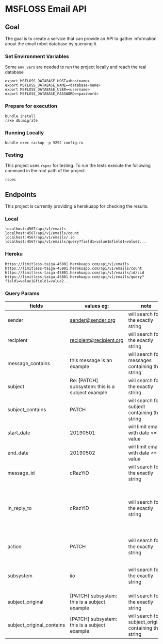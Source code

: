 # MSFLOSS Email API

## Goal
The goal is to create a service that can provide an API to gather information about the email robot database by querying it.

### Set Environment Variables

Some `env vars` are needed to run the project locally and reach the real database

```
export MSFLOSS_DATABASE_HOST=<hostname>
export MSFLOSS_DATABASE_NAME=<database-name>
export MSFLOSS_DATABASE_USER=<username>
export MSFLOSS_DATABASE_PASSWORD=<password>
```

### Prepare for execution

```
bundle install
rake db:migrate

```

### Running Locally
```
bundle exec rackup -p 9292 config.ru
```


### Testing
This project uses `rspec` for testing.
To run the tests execute the following command in the root path of the project.
```
rspec
```

## Endpoints
This project is currently providing a herokuapp for checking the results.

### Local
```
localhost:4567/api/v1/emails
localhost:4567/api/v1/emails/count
localhost:4567/api/v1/emails/:id
localhost:4567/api/v1/emails/query?field1=value1&field1=value2...
```

### Heroku
```
https://limitless-taiga-45801.herokuapp.com/api/v1/emails
https://limitless-taiga-45801.herokuapp.com/api/v1/emails/count
https://limitless-taiga-45801.herokuapp.com/api/v1/emails/id/:id
https://limitless-taiga-45801.herokuapp.com/api/v1/emails/query?field1=value1&field1=value2...
```

### Query Params

| fields                    | values eg:                                       | note                                                   | description                                                              |
|---------------------------|--------------------------------------------------|--------------------------------------------------------|--------------------------------------------------------------------------|
| sender                    | sender@sender.org                                | will search for the exactly string                     | email "from" field                                                       |
| recipient                 | recipient@recipient.org                          | will search for the exactly string                     | email "to" field                                                         |
| message_contains          | this message is an example                       | will search for messages containing the string         | message body                                                             |
| subject                   | Re: [PATCH] subsystem: this is a subject example | will search for the exactly string                     | email title                                                              |
| subject_contains          | PATCH                                            | will search for subject containing the string          | email title                                                              |
| start_date                | 20190501                                         | will limit emails with date >= value                   | email date                                                               |
| end_date                  | 20190502                                         | will limit emails with date <= value                   | email date                                                               |
| message_id                | cRazYiD                                          | will search for the exactly string                     | gmail message unique id                                                  |
| in_reply_to               | cRazYiD                                          | will search for the exactly string                     | if the message is a reply, it's the message_id from the original message |
| action                    | PATCH                                            | will search for the exactly string                     | what is in the subject message under []                                  |
| subsystem                 | iio                                              | will search for the exactly string                     | what is in the subject message after ] and before :                      |
| subject_original          | [PATCH] subsystem: this is a subject example     | will search for the exactly string                     | Subject without "RE:"                                                    |
| subject_original_contains | [PATCH] subsystem: this is a subject example     | will search for subject_original containing the string | Subject without "RE:"                                                    |
